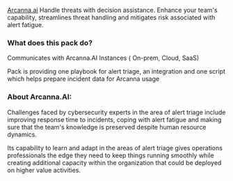 [Arcanna.ai](https://www.arcanna.ai/)  Handle threats with decision assistance. Enhance your team's capability, streamlines threat handling and mitigates risk associated with alert fatigue.



### What does this pack do?

Communicates with Arcanna.AI Instances ( On-prem, Cloud, SaaS)

Pack is providing one playbook for alert triage, an integration and one script which helps prepare incident data for Arcanna usage

### About Arcanna.AI:


Challenges faced by cybersecurity experts in the area of alert triage include improving response time to incidents, coping with alert fatigue and making sure that the team's knowledge is preserved despite human resource dynamics.

Its capability to learn and adapt in the areas of alert triage gives operations professionals the edge they need to keep things running smoothly while creating additional capacity within the organization that could be  deployed on higher value activities.
